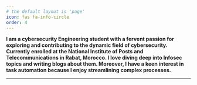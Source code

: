 ```yaml
---
# the default layout is 'page'
icon: fas fa-info-circle
order: 4
---
```

**I am a cybersecurity Engineering student with a fervent passion for exploring and contributing to the dynamic field of cybersecurity. Currently enrolled at the National Institute of Posts and Telecommunications in Rabat, Morocco. I love diving deep into Infosec topics and writing blogs about them. Moreover, I have a keen interest in task automation because I enjoy streamlining complex processes.**

___